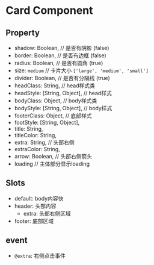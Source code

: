 
# Card Component



## Property

- shadow: Boolean,              // 是否有阴影 (false)
- border: Boolean,              // 是否有边框 (false)
- radius: Boolean,              // 是否有圆角 (true)
- size: `medium`                // 卡片大小 `['large', 'medium', 'small']`
- divider: Boolean,             // 是否有分隔线 (true)
- headClass: String,              // head样式类
- headStyle: [String, Object],   // head样式
- bodyClass: Object,              // body样式类
- bodyStyle: [String, Object],      // body样式
- footerClass: Object,              // 底部样式
- footStyle: [String, Object],
- title: String,
- titleColor: String,
- extra: String,                     // 头部右侧
- extraColor: String,
- arrow: Boolean,                   // 头部右侧箭头
- loading                           // 主体部分显示loading



## Slots

- default: body内容快
- header: 头部内容
  - extra: 头部右侧区域
- footer: 底部区域


## event

- `@extra`: 右侧点击事件

